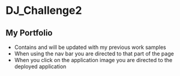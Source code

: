 # DJ_Challenge2

## My Portfolio

* Contains and will be updated with my previous work samples
* When using the nav bar you are directed to that part of the page
* When you click on the application image you are directed to the deployed application